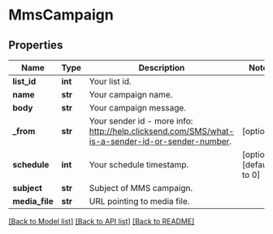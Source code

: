 # MmsCampaign

## Properties
Name | Type | Description | Notes
------------ | ------------- | ------------- | -------------
**list_id** | **int** | Your list id. | 
**name** | **str** | Your campaign name. | 
**body** | **str** | Your campaign message. | 
**_from** | **str** | Your sender id - more info: http://help.clicksend.com/SMS/what-is-a-sender-id-or-sender-number. | [optional] 
**schedule** | **int** | Your schedule timestamp. | [optional] [default to 0]
**subject** | **str** | Subject of MMS campaign. | 
**media_file** | **str** | URL pointing to media file. | 

[[Back to Model list]](../README.md#documentation-for-models) [[Back to API list]](../README.md#documentation-for-api-endpoints) [[Back to README]](../README.md)


